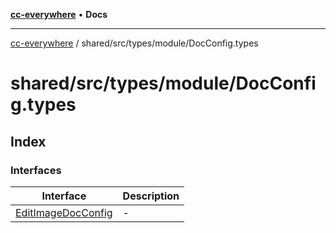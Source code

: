 [**cc-everywhere**](../../../../../index.md) • **Docs**

***

[cc-everywhere](../../../../../index.md) / shared/src/types/module/DocConfig.types

# shared/src/types/module/DocConfig.types

## Index

### Interfaces

| Interface | Description |
| ------ | ------ |
| [EditImageDocConfig](interfaces/EditImageDocConfig.md) | - |
